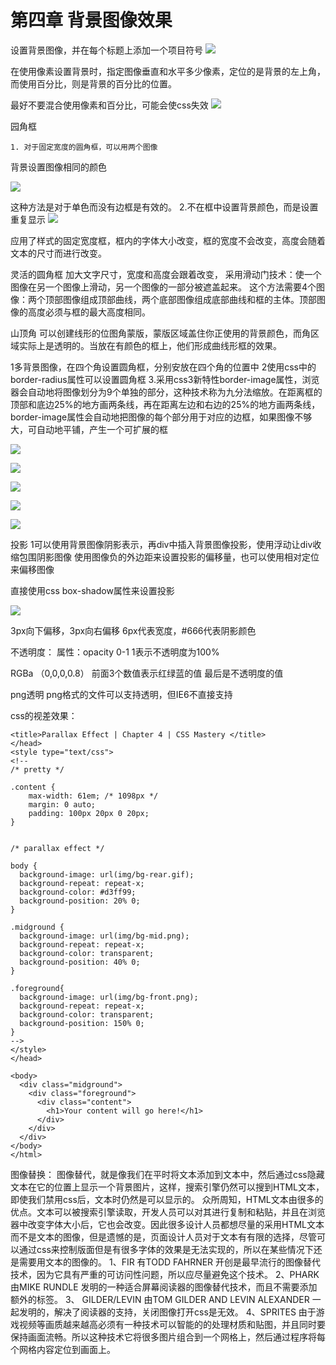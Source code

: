 # 第四章 背景图像效果

设置背景图像，并在每个标题上添加一个项目符号
![](http://ocjqhfs9p.bkt.clouddn.com/img/chapter4/QQ%E6%88%AA%E5%9B%BE20160721085927.png)

在使用像素设置背景时，指定图像垂直和水平多少像素，定位的是背景的左上角，而使用百分比，则是背景的百分比的位置。

最好不要混合使用像素和百分比，可能会使css失效
![](http://ocjqhfs9p.bkt.clouddn.com/img/chapter4/Image.png)

园角框

    1. 对于固定宽度的圆角框，可以用两个图像

 背景设置图像相同的颜色

![](http://ocjqhfs9p.bkt.clouddn.com/img/chapter4/Image%20%282%29.png)

这种方法是对于单色而没有边框是有效的。
2.不在框中设置背景颜色，而是设置重复显示
![](http://ocjqhfs9p.bkt.clouddn.com/img/chapter4/Image%20%283%29.png)

应用了样式的固定宽度框，框内的字体大小改变，框的宽度不会改变，高度会随着文本的尺寸而进行改变。

灵活的圆角框
加大文字尺寸，宽度和高度会跟着改变，
采用滑动门技术：使一个图像在另一个图像上滑动，另一个图像的一部分被遮盖起来。
这个方法需要4个图像：两个顶部图像组成顶部曲线，两个底部图像组成底部曲线和框的主体。顶部图像的高度必须与框的最大高度相同。


山顶角
可以创建线形的位图角蒙版，蒙版区域盖住你正使用的背景颜色，而角区域实际上是透明的。当放在有颜色的框上，他们形成曲线形框的效果。

1多背景图像，在四个角设置圆角框，分别安放在四个角的位置中
2使用css中的border-radius属性可以设置圆角框
3.采用css3新特性border-image属性，浏览器会自动地将图像划分为9个单独的部分，这种技术称为九分法缩放。在距离框的顶部和底边25%的地方画两条线，再在距离左边和右边的25%的地方画两条线，border-image属性会自动地把图像的每个部分用于对应的边框，如果图像不够大，可自动地平铺，产生一个可扩展的框

![](http://ocjqhfs9p.bkt.clouddn.com/img/chapter4/Image%20%284%29.png)

![](http://ocjqhfs9p.bkt.clouddn.com/img/chapter4/Image%20%285%29.png)

![](http://ocjqhfs9p.bkt.clouddn.com/img/chapter4/Image%20%286%29.png)

![](http://ocjqhfs9p.bkt.clouddn.com/img/chapter4/Image%20%287%29.png)

![](http://ocjqhfs9p.bkt.clouddn.com/img/chapter4/Image%20%288%29.png)

投影
1可以使用背景图像阴影表示，再div中插入背景图像投影，使用浮动让div收缩包围阴影图像
使用图像负的外边距来设置投影的偏移量，也可以使用相对定位来偏移图像

直接使用css box-shadow属性来设置投影

![](http://ocjqhfs9p.bkt.clouddn.com/img/chapter4/Image%20%289%29.png)

3px向下偏移，3px向右偏移 6px代表宽度，#666代表阴影颜色

不透明度：
属性：opacity 0-1 1表示不透明度为100%

RGBa （0,0,0,0.8） 前面3个数值表示红绿蓝的值 最后是不透明度的值

png透明
png格式的文件可以支持透明，但IE6不直接支持

css的视差效果：

```
<title>Parallax Effect | Chapter 4 | CSS Mastery </title>
</head>
<style type="text/css">
<!--
/* pretty */

.content {
    max-width: 61em; /* 1098px */
    margin: 0 auto;
    padding: 100px 20px 0 20px;
}


/* parallax effect */

body {
  background-image: url(img/bg-rear.gif);
  background-repeat: repeat-x;
  background-color: #d3ff99;
  background-position: 20% 0;
}

.midground {
  background-image: url(img/bg-mid.png);
  background-repeat: repeat-x;
  background-color: transparent;
  background-position: 40% 0;
}

.foreground{
  background-image: url(img/bg-front.png);
  background-repeat: repeat-x;
  background-color: transparent;
  background-position: 150% 0;
}
-->
</style>
</head>

<body>
  <div class="midground">
    <div class="foreground">
      <div class="content">
        <h1>Your content will go here!</h1>
      </div>
    </div>
  </div>
</body>
</html>
```

图像替换： 图像替代，就是像我们在平时将文本添加到文本中，然后通过css隐藏文本在它的位置上显示一个背景图片，这样，搜索引擎仍然可以搜到HTML文本，即使我们禁用css后，文本时仍然是可以显示的。
众所周知，HTML文本由很多的优点。文本可以被搜索引擎读取，开发人员可以对其进行复制和粘贴，并且在浏览器中改变字体大小后，它也会改变。因此很多设计人员都想尽量的采用HTML文本而不是文本的图像，但是遗憾的是，页面设计人员对于文本有有限的选择，尽管可以通过css来控制版面但是有很多字体的效果是无法实现的，所以在某些情况下还是需要用文本的图像的。
1、FIR 有TODD FAHRNER 开创是最早流行的图像替代技术，因为它具有严重的可访问性问题，所以应尽量避免这个技术。
2、PHARK 由MIKE RUNDLE 发明的一种适合屏幕阅读器的图像替代技术，而且不需要添加额外的标签。
3、 GILDER/LEVIN 由TOM GILDER AND LEVIN ALEXANDER 一起发明的，解决了阅读器的支持，关闭图像打开css是无效。
4、SPRITES 由于游戏视频等画质越来越高必须有一种技术可以智能的的处理材质和贴图，并且同时要保持画面流畅。所以这种技术它将很多图片组合到一个网格上，然后通过程序将每个网格内容定位到画面上。




